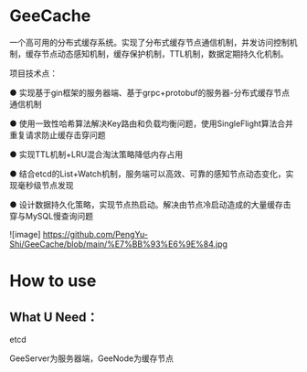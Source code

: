 # GeeCache
一个高可用的分布式缓存系统。实现了分布式缓存节点通信机制，并发访问控制机制，缓存节点动态感知机制，缓存保护机制，TTL机制，数据定期持久化机制。

项目技术点：

● 实现基于gin框架的服务器端、基于grpc+protobuf的服务器-分布式缓存节点通信机制

● 使用一致性哈希算法解决Key路由和负载均衡问题，使用SingleFlight算法合并重复请求防止缓存击穿问题

● 实现TTL机制+LRU混合淘汰策略降低内存占用

● 结合etcd的List+Watch机制，服务端可以高效、可靠的感知节点动态变化，实现毫秒级节点发现

● 设计数据持久化策略，实现节点热启动。解决由节点冷启动造成的大量缓存击穿与MySQL慢查询问题

![image] https://github.com/PengYu-Shi/GeeCache/blob/main/%E7%BB%93%E6%9E%84.jpg

# How to use

## What U Need：

etcd

GeeServer为服务器端，GeeNode为缓存节点
